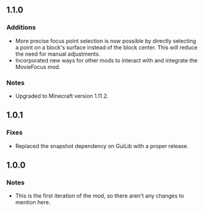 1.1.0
-----

### Additions
* More precise focus point selection is now possible by directly selecting a point on a block's surface instead of the block center. This will reduce the need for manual adjustments.
* Incorporated new ways for other mods to interact with and integrate the MovieFocus mod.

### Notes
* Upgraded to Minecraft version 1.11.2.

1.0.1
-----

### Fixes
* Replaced the snapshot dependency on GuiLib with a proper release.

1.0.0
-----

### Notes
* This is the first iteration of the mod, so there aren't any changes to mention here.
